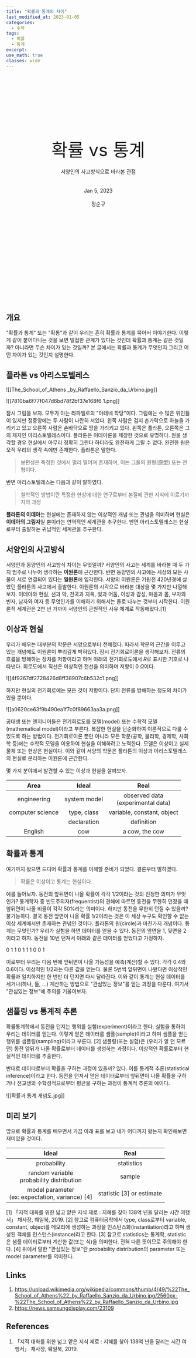```yaml
---
title: "확률과 통계의 차이"
last_modified_at: 2023-01-05
categories:
  - 수학
tags:
  - 확률
  - 통계
excerpt: 
use_math: true
classes: wide
---
```



<br><br><br><br><br><br><br><br><br>
<center><font size=40>확률 vs 통계</font></center>
<br><center>서양인의 사고방식으로 바라본 관점</center><br><br>
<center>Jan 5, 2023</center><br>
<center>정순규</center>
<br><br><br><br><br><br><br><br><br><br><br><br><br><br><br>

## 개요
"확률과 통계" 또는 "확통"과 같이 우리는 흔히 확률과 통계를 묶어서 이야기한다. 이렇게 같이 붙어다니는 것을 보면 밀접한 관계가 있다는 것인데 확률과 통계는 같은 것일까? 아니라면 무슨 차이가 있는 것일까?
본 글에서는 확률과 통계가 무엇인지 그리고 어떤 차이가 있는 것인지 설명한다.

## 플라톤 vs 아리스토텔레스

![[The_School_of_Athens _by_Raffaello_Sanzio_da_Urbino.jpg]]

![[7810ba6f77f047d6bd78f2bf37e168f6 1.png]]


잠시 그림을 보자. 모두가 아는 라파엘로의 "아테네 학당"이다. 그림에는 수 많은 위인들이 있지만 정중앙에는 두 사람이 나란히 서있다. 왼쪽 사람은 검지 손가락으로 하늘을 가리키고 있고 오른쪽 사람은 손바닥으로 땅을 가리키고 있다. 왼쪽은 플라톤, 오른쪽은 그의 제자인 아리스토텔레스이다.
플라톤은 이데아론을 제창한 것으로 유명하다. 원을 생각할 경우 현실에서 아무리 정확히 그린다 하더라도 완전하게 그릴 수 없다. 완전한 원은 오직 우리의 생각 속에만 존재한다. 플라톤은 말한다.

> 보편성은 특정한 것에서 멀리 떨어져 존재하며, 이는 그들의 원형(原型) 또는 전형이다.

반면 아리스토텔레스는 다음과 같이 말하였다.

> 철학적인 방법이란 특정한 현상에 대한 연구로부터 본질에 관한 지식에 이르기까지의 과정

**플라톤의 이데아**는 현실에는 존재하지 않는 이상적인 개념 또는 관념을 의미하며 현실은 **이데아의 그림자**일 뿐이라는 연역적인 세계관을 추구한다. 반면 아리스토텔레스는 현실로부터 출발하는 귀납적인 세계관을 추구한다.

## 서양인의 사고방식
서양인과 동양인의 사고방식 차이는 무엇일까? 서양인의 사고는 세계를 바라볼 때 두 가지 범주로 나누어 생각하는 **이원론**에 근간한다. 반면 동양인의 사고에는 세상의 모든 사물이 서로 연결되어 있다는 **일원론**에 입각한다. 서양의 이원론은 기원전 420년경에 살았던 플라톤의 사고에서 출발한다. 이원론의 시각으로 바라본 대상을 몇 가지만 나열해보자. 이데아와 현실, 선과 악, 천국과 지옥, 빛과 어둠, 이성과 감성, 마음과 몸, 부자와 빈자, 남자와 여자 등 무엇인가를 이해하기 위해서는 둘로 나누는 것부터 시작한다. 이원론적 세계관은 2천 년 가까이 서양인의 근원적인 사유 체계로 작동해왔다.[1]

## 이상과 현실
우리가 배우는 대부분의 학문은 서양으로부터 전해졌다. 따라서 학문의 근간을 이루고 있는 개념에도 이원론이 뿌리깊게 박혀있다. 잠시 전기회로이론을 생각해보자. 전류의 흐름을 방해하는 장치를 저항이라고 하며 아래의 전기회로도에서 $R$로 표시한 기호로 나타낸다. 회로도에서 직선은 이상적인 전선을 의미하며 저항이 0 $\Omega$이다.

![[4f9267df2728426d8ff38907c6b532c1.png]]

하지만 현실의 전기회로에는 모든 것이 저항이다. 단지 전류를 방해하는 정도의 차이가 있을 뿐이다.

![[a0620ce63f9b490ea1f7c0f89663aa3a.png]]


공대생 또는 엔지니어들은 전기회로도를 모델(model) 또는 수학적 모델(mathematical model)이라고 부른다. 복잡한 현실을 단순화하여 이론적으로 다룰 수 있도록 하는 방법이다. 전기회로이론 뿐만 아니라 모든 학문(공학, 물리학, 경제학, 사회학 등)에는 수학적 모델을 이용하여 현실을 이해하려고 노력한다. 모델은 이상이고 실제 물체 또는 현상은 현실이다. 이와 같이 서양의 학문은 플라톤의 이상과 아리스토텔레스의 현실로 분리하는 이원론에 근간한다.

몇 가지 분야에서 발견할 수 있는 이상과 현실을 살펴보자.

| Area             | Ideal        | Real                                 |
| :----------------: | :------------: | :------------------------------------: |
| engineering      | system model | observed data<br>(experimental data) |
| computer science | type, class  | variable, constant, object           |
|                  | declaration  | definition                           |
| English          | cow          | a cow, the cow                       |

## 확률과 통계
여기까지 왔으면 드디어 확률과 통계를 이해할 준비가 되었다. 결론부터 말하겠다.

> 확률은 이상이고 통계는 현실이다.

예를 들어보자. 동전의 앞뒤면이 나올 확률이 각각 1/2이라는 것의 진정한 의미가 무엇인가? 통계학자 중 빈도주의자(frequentist)의 견해에 따르면 동전을 무한히 던졌을 때 앞뒤면이 나올 비율이 각각 50%라는 의미이다. 하지만 동전을 무한히 던질 수 있을까? 불가능하다. 결국 동전 앞면이 나올 확률 1/2이라는 것은 이 세상 누구도 확인할 수 없는 이상 세계에서만 존재하는 관념인 것이다. 플라톤의 원(circle)과 마찬가지 개념이다.
통계는 무엇인가? 우리가 실험을 하면 데이터를 얻을 수 있다. 동전의 앞면을 1, 뒷면을 2이라고 하자. 동전을 10번 던져서 아래와 같은 데이터를 얻었다고 가정하자.

0 1 1 0 1 1 1 0 0 1

이로부터 우리는 다음 번에 앞뒤면이 나올 가능성을 예측(계산)할 수 있다. 각각 0.4와 0.6이다. 이상적인 1/2과는 다른 값을 얻는다. 물론 5번씩 앞뒤면이 나왔다면 이상적인 확률과 일치하지만 한 번만 더 던지면 다시 달라진다. 이와 같이 통계는 현실 데이터를 세거나(하나, 둘, ...) 계산하는 방법으로 "관심있는 정보"를 얻는 과정을 다룬다. 여기서 "관심있는 정보"에 주의를 기울여보자.

## 샘플링 vs 통계적 추론
확률통계학에서 동전을 던지는 행위를 실험(experiment)이라고 한다. 실험을 통하여 우리는 데이터를 얻는다. 이렇게 얻은 데이터를 샘플(sample)이라고 하며 샘플을 얻는 행위를 샘플링(sampling)이라고 부른다. [2] 샘플링(또는 실험)은 (우리가 알 던 모르던) 동전 앞뒤가 나올 확률로부터 데이터를 생성하는 과정이다. 이상적인 확률로부터 현실적인 데이터를 추출한다.

반대로 데이터로부터 확률을 구하는 과정이 있을까? 있다. 이를 통계적 추론(statistical inference)이라고 한다. 동전을 던져서 얻은 데이터로부터 앞뒤면이 나올 확률을 구하거나 전교생의 수학성적으로부터 평균을 구하는 과정이 통계적 추론의 예이다.

![[확률과 통계 개념도.jpg]]

## 미리 보기
앞으로 확률과 통계를 배우면서 가끔 아래 표를 보고 내가 어디까지 왔는지 확인해보면 재미있을 것이다.


| Ideal                                              | Real                      |
| :--------------------------------------------------: | :-------------------------: |
| probability                                        | statistics                |
| random variable<br>probability distribution        | sample                    |
| model parameter<br>(ex: expectation, variance) [4] | statistic [3] or estimate |



[1] 「지적 대화를 위한 넓고 얕은 지식 제로 : 지혜를 찾아 138억 년을 달리는 시간 여행서」 채사장, 웨일북, 2019.
[2] 참고로 컴퓨터공학에서 type, class로부터 variable, constant, object를 메모리에 생성하는 과정을 인스턴스화(instantiation)라고 하며 생성된 객체를 인스턴스(instance)라고 한다.
[3] 참고로 statistics는 통계학, statistic은 샘플 데이터로부터 계산한 값(또는 식)을 의미한다. 전혀 다른 뜻이므로 주의해야 한다.
[4] 위에서 말한 "관심있는 정보"란 probability distribution의 parameter 또는 model parameter를 의미한다.







## Links
1. https://upload.wikimedia.org/wikipedia/commons/thumb/4/49/%22The_School_of_Athens%22_by_Raffaello_Sanzio_da_Urbino.jpg/2560px-%22The_School_of_Athens%22_by_Raffaello_Sanzio_da_Urbino.jpg
2. https://news.samsungdisplay.com/23109

## References
1. 「지적 대화를 위한 넓고 얕은 지식 제로 : 지혜를 찾아 138억 년을 달리는 시간 여행서」 채사장, 웨일북, 2019.
